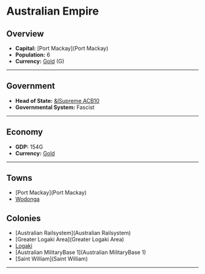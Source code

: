 # Australian Empire

## Overview

- **Capital:** [Port Mackay](Port Mackay)
- **Population:** 6
- **Currency:** [Gold](Gold) (G)

---

## Government

- **Head of State:** [&lSupreme ACB10](ACB10)
- **Governmental System:** Fascist

---

## Economy

- **GDP:** <!-- GDP -->154G<!-- GDP -->
- **Currency:** [Gold](Gold)

---

## Towns

- [Port Mackay](Port Mackay)
- [Wodonga](Wodonga)

## Colonies

- [Australian Railsystem](Australian Railsystem)
- [Greater Logaki Area](Greater Logaki Area)
- [Logaki](Logaki)
- [Australian MilitaryBase 1](Australian MilitaryBase 1)
- [Saint William](Saint William)

---